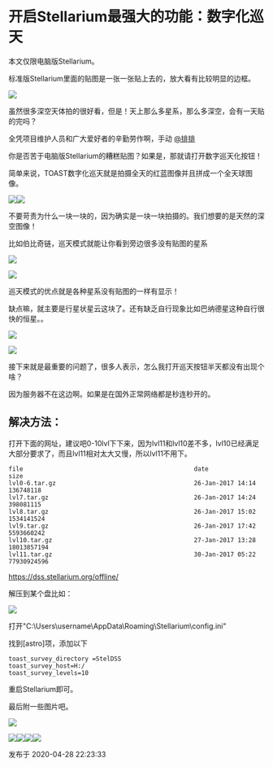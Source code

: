 # 开启Stellarium最强大的功能：数字化巡天

本文仅限电脑版Stellarium。

标准版Stellarium里面的贴图是一张一张贴上去的，放大看有比较明显的边框。

![](https://pic1.zhimg.com/v2-e63e07fb3262a81be08ea1a462618812_720w.png?source=d16d100b)

虽然很多深空天体拍的很好看，但是！天上那么多星系，那么多深空，会有一天贴的完吗？

全凭项目维护人员和广大爱好者的辛勤劳作啊，手动
[@排排](http://www.zhihu.com/people/9c42e5f9f8fb47bf127d6adcb31fa302)

  

你是否苦于电脑版Stellarium的糟糕贴图？如果是，那就请打开数字巡天化按钮！

简单来说，TOAST数字化巡天就是拍摄全天的红蓝图像并且拼成一个全天球图像。

  

![](https://pic1.zhimg.com/v2-0f4ff020f8e7c70a4aca51da9c84400a_720w.png?source=d16d100b)![](https://pic3.zhimg.com/v2-99f42ba3c969fffd7936e74874123d1d_720w.png?source=d16d100b)

  

不要苛责为什么一块一块的，因为确实是一块一块拍摄的。我们想要的是天然的深空图像！

比如伯比奇链，巡天模式就能让你看到旁边很多没有贴图的星系

![](https://pica.zhimg.com/v2-a54078747f7849a1f76581983ed0a490_720w.png?source=d16d100b)

  

![](https://pic2.zhimg.com/v2-b08baa174fadce19ea91d8209187a0c0_720w.png?source=d16d100b)

巡天模式的优点就是各种星系没有贴图的一样有显示！

缺点嘛，就主要是行星状星云这块了。还有缺乏自行现象比如巴纳德星这种自行很快的恒星。。

![](https://pic3.zhimg.com/v2-db556256f9eb1dd4c5aa9e4bc00c7b29_720w.png?source=d16d100b)

  

![](https://pic1.zhimg.com/v2-5c95521881906f11e807e1d532b49246_720w.png?source=d16d100b)

  

接下来就是最重要的问题了，很多人表示，怎么我打开巡天按钮半天都没有出现个啥？

因为服务器不在这边啊。如果是在国外正常网络都是秒连秒开的。

## 解决方法：

打开下面的网址，建议吧0-10lvl下下来，因为lvl11和lvl10差不多，lvl10已经满足大部分要求了，而且lvl11相对太大又慢，所以lvl11不用下。

    
    
    file                                               date                             size
    lvl0-6.tar.gz                                      26-Jan-2017 14:14           136748118
    lvl7.tar.gz                                        26-Jan-2017 14:24           398081115
    lvl8.tar.gz                                        26-Jan-2017 15:02          1534141524
    lvl9.tar.gz                                        26-Jan-2017 17:42          5593660242
    lvl10.tar.gz                                       27-Jan-2017 13:28         18013857194
    lvl11.tar.gz                                       30-Jan-2017 05:22         77930924596
    

<https://dss.stellarium.org/offline/>

解压到某个盘比如：

![](https://pic1.zhimg.com/v2-5b308a560cc55119fa3031371a315c41_720w.png?source=d16d100b)

  
打开"C:\Users\username\AppData\Roaming\Stellarium\config.ini"

找到[astro]项，添加以下

    
    
    toast_survey_directory =StelDSS
    toast_survey_host=H:/
    toast_survey_levels=10

重启Stellarium即可。

  

最后附一些图片吧。

![](https://pic3.zhimg.com/v2-ab21b2710158a52dc597e6d1169fedbb_720w.png?source=d16d100b)

  

![](https://pic2.zhimg.com/v2-ff8be3523d6aecb216ec75dbb6a26770_720w.png?source=d16d100b)![](https://pic3.zhimg.com/v2-a87b9d272ae1ea579a10f2af190b84a8_720w.png?source=d16d100b)![](https://pic1.zhimg.com/v2-25fee8fae9e0667b3eb99a06d12687e8_720w.png?source=d16d100b)![](https://pic1.zhimg.com/v2-9382b0f1fab06ddd0caabc9858bbbfbe_720w.png?source=d16d100b)

发布于 2020-04-28 22:23:33

